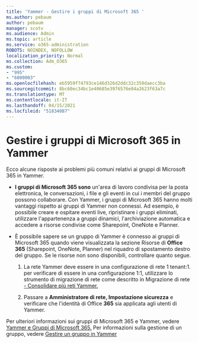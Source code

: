 ```yaml
---
title: 'Yammer - Gestire i gruppi di Microsoft 365 '
ms.author: pebaum
author: pebaum
manager: scotv
ms.audience: Admin
ms.topic: article
ms.service: o365-administration
ROBOTS: NOINDEX, NOFOLLOW
localization_priority: Normal
ms.collection: Adm_O365
ms.custom:
- "995"
- "6000003"
ms.openlocfilehash: eb5959f74793ce146d326d2ddc32c359daecc3ba
ms.sourcegitcommit: 8bc60ec34bc1e40685e3976576e04a2623f63a7c
ms.translationtype: MT
ms.contentlocale: it-IT
ms.lasthandoff: 04/15/2021
ms.locfileid: "51834087"
---
```

# <a name="manage-microsoft-365-groups-in-yammer"></a>Gestire i gruppi di Microsoft 365 in Yammer

Ecco alcune risposte ai problemi più comuni relativi ai gruppi di Microsoft 365 in Yammer.

* **I gruppi di Microsoft 365 sono** un'area di lavoro condivisa per la posta elettronica, le conversazioni, i file e gli eventi in cui i membri del gruppo possono collaborare. Con Yammer, i gruppi di Microsoft 365 hanno molti vantaggi rispetto ai gruppi di Yammer non connessi. Ad esempio, è possibile creare e ospitare eventi live, ripristinare i gruppi eliminati, utilizzare l'appartenenza a gruppi dinamici, l'archiviazione automatica e accedere a risorse condivise come Sharepoint, OneNote e Planner.

* È possibile sapere se un gruppo di Yammer è connesso ai gruppi di Microsoft 365 quando viene visualizzata la sezione Risorse di **Office 365** (Sharepoint, OneNote, Planner) nel riquadro di spostamento destro del gruppo. Se le risorse non sono disponibili, controllare quanto segue.

  1. La rete Yammer deve essere in una configurazione di rete 1 tenant:1. per verificare di essere in una configurazione 1:1, utilizzare lo strumento di migrazione di rete come descritto in Migrazione di rete [- Consolidare più reti Yammer.](https://docs.microsoft.com/yammer/configure-your-yammer-network/consolidate-multiple-yammer-networks) 

  2. Passare a **Amministratore di rete, Impostazione sicurezza** e verificare che l'identità di Office **365** sia applicata agli utenti di Yammer.

Per ulteriori informazioni sui gruppi di Microsoft 365 e Yammer, vedere [Yammer e Gruppi di Microsoft 365.](https://docs.microsoft.com/yammer/manage-yammer-groups/yammer-and-office-365-groups) Per informazioni sulla gestione di un gruppo, vedere [Gestire un gruppo in Yammer](https://support.office.com/article/Manage-a-group-in-Yammer-6e05c6d6-5548-4c88-89cd-e6757a514ef2)
